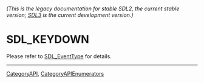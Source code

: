 ###### (This is the legacy documentation for stable SDL2, the current stable version; [SDL3](https://wiki.libsdl.org/SDL3/) is the current development version.)
# SDL_KEYDOWN

Please refer to [SDL_EventType](SDL_EventType) for details.

----
[CategoryAPI](CategoryAPI), [CategoryAPIEnumerators](CategoryAPIEnumerators)

